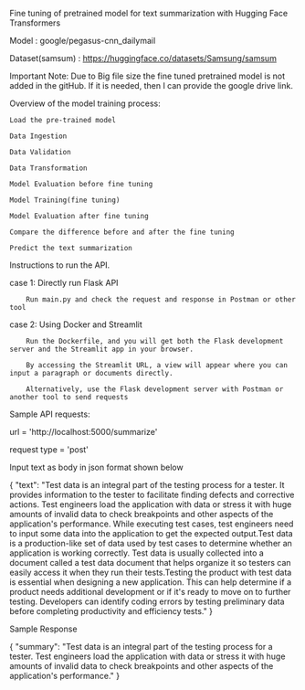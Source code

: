 Fine tuning of pretrained model for text summarization with Hugging Face Transformers

Model : google/pegasus-cnn_dailymail

Dataset(samsum) : https://huggingface.co/datasets/Samsung/samsum


Important Note: Due to Big file size the fine tuned pretrained model is not added in the gitHub. 
If it is needed, then I can provide the google drive link.


Overview of the model training process:

    Load the pre-trained model
    
    Data Ingestion
    
    Data Validation
    
    Data Transformation
    
    Model Evaluation before fine tuning
    
    Model Training(fine tuning)
    
    Model Evaluation after fine tuning
    
    Compare the difference before and after the fine tuning
    
    Predict the text summarization
    


Instructions to run the API.

case 1: Directly run  Flask API

        Run main.py and check the request and response in Postman or other tool
        
case 2: Using Docker and Streamlit

        Run the Dockerfile, and you will get both the Flask development server and the Streamlit app in your browser.
        
        By accessing the Streamlit URL, a view will appear where you can input a paragraph or documents directly.
        
        Alternatively, use the Flask development server with Postman or another tool to send requests
        


Sample API requests:

url = 'http://localhost:5000/summarize'

request type = 'post'

Input text as body in json format shown below

{
  "text": "Test data is an integral part of the testing process for a tester. It provides information to the tester to facilitate finding defects and corrective actions. Test engineers load the application with data or stress it with huge amounts of invalid data to check breakpoints and other aspects of the application's performance. While executing test cases, test engineers need to input some data into the application to get the expected output.Test data is a production-like set of data used by test cases to determine whether an application is working correctly. Test data is usually collected into a document called a test data document that helps organize it so testers can easily access it when they run their tests.Testing the product with test data is essential when designing a new application. This can help determine if a product needs additional development or if it's ready to move on to further testing. Developers can identify coding errors by testing preliminary data before completing productivity and efficiency tests."
}

Sample Response

{
"summary": "Test data is an integral part of the testing process for a tester. Test engineers load the application with data or stress it with huge amounts of invalid data to check breakpoints and other aspects of the application's performance."
}


